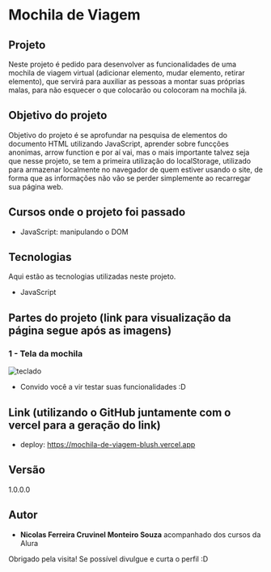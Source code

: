 <h1>Mochila de Viagem</h1>

## Projeto

Neste projeto é pedido para desenvolver as funcionalidades de uma mochila de viagem virtual (adicionar elemento, mudar elemento, retirar elemento), que servirá para auxiliar as pessoas a montar suas próprias malas, para não esquecer o que colocarão ou colocoram na mochila já.

## Objetivo do projeto

Objetivo do projeto é se aprofundar na pesquisa de elementos do documento HTML utilizando JavaScript, aprender sobre funcções anonimas, arrow function e por aí vai, mas o mais importante talvez seja que nesse projeto, se tem a primeira utilização do localStorage, utilizado para armazenar localmente no navegador de quem estiver usando o site, de forma que as informações não vão se perder simplemente ao recarregar sua página web. 

## Cursos onde o projeto foi passado

* JavaScript: manipulando o DOM

## Tecnologias

Aqui estão as tecnologias utilizadas neste projeto.

* JavaScript


## Partes do projeto (link para visualização da página segue após as imagens)

### 1 - Tela da mochila
![teclado](https://github.com/NicolasFCruvinel/Trilha_Full_Stack/blob/main/Front-End/2.JavaScript%20para%20front%20end/Mochila%20de%20viagem/img/img_README/Tela%20única.png)

* Convido você a vir testar suas funcionalidades :D

## Link (utilizando o GitHub juntamente com o vercel para a geração do link)
  - deploy: https://mochila-de-viagem-blush.vercel.app


  ## Versão

  1.0.0.0


  ## Autor

  * **Nicolas Ferreira Cruvinel Monteiro Souza** acompanhado dos cursos da Alura 

 Obrigado pela visita! Se possível divulgue e curta o perfil :D
